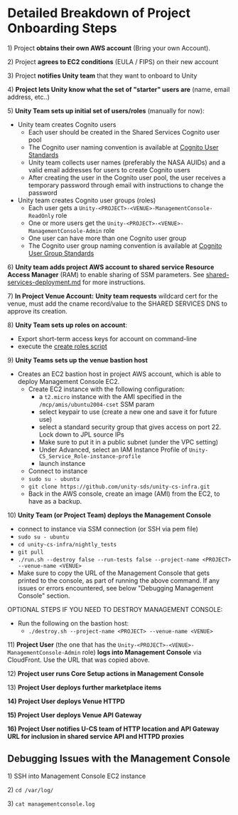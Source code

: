 # Detailed Breakdown of Project Onboarding Steps

1\) Project **obtains their own AWS account** (Bring your own Account).

2\) Project **agrees to EC2 conditions** (EULA / FIPS) on their new account

3\) Project **notifies Unity team** that they want to onboard to Unity

4\) **Project lets Unity know what the set of "starter" users are** (name, email address, etc..)

5\) **Unity Team sets up initial set of users/roles** (manually for now):

* Unity team creates Cognito users
  * &#x20;Each user should be created in the Shared Services Cognito user pool
  * The Cognito user naming convention is available at [Cognito User Standards](../../security/cognito-user-standards.md)
  * Unity team collects user names (preferably the NASA AUIDs) and a valid email addresses for  users to create Cognito users
  * After creating the user in the Cognito user pool, the user receives a temporary password through email with instructions to change the password
* Unity team creates Cognito user groups (roles)
  * Each user gets a `Unity-<PROJECT>-<VENUE>-ManagementConsole-ReadOnly` role
  * One or more users get the `Unity-<PROJECT>-<VENUE>-ManagementConsole-Admin` role
  * One user can have more than one Cognito user group
  * The Cognito user group naming convention is available at [Cognito User Group Standards](../../security/cognito-user-group-standards.md)

6\) **Unity team adds project AWS account to shared service Resource Access Manager** (RAM) to enable sharing of SSM parameters. See [shared-services-deployment.md](../shared-services-deployment.md "mention") for more instructions.

7\) **In Project Venue Account:** **Unity team requests** wildcard cert for the venue, must add the cname record/value to the SHARED SERVICES DNS to approve its creation.

8\) **Unity Team sets up roles on account**:

* Export short-term access keys for account on command-line
* execute the [create roles script](https://github.com/unity-sds/unity-cs-infra/blob/main/aws\_role\_create/create\_roles\_and\_policies.sh)

9\) **Unity Teams sets up the venue bastion host**

* Creates an EC2 bastion host in project AWS account, which is able to deploy Management Console EC2.
  * Create EC2 instance with the following configuration:
    * a `t2.micro` instance with the AMI specified in the `/mcp/amis/ubuntu2004-cset` SSM param
    * select keypair to use (create a new one and save it for future use)
    * select a standard security group that gives access on port 22.  Lock down to JPL source IPs
    * Make sure to put it in a public subnet (under the VPC setting)
    * Under Advanced, select an IAM Instance Profile of `Unity-CS_Service_Role-instance-profile`
    * launch instance
  * Connect to instance
  * `sudo su - ubuntu`
  * `git clone https://github.com/unity-sds/unity-cs-infra.git`
  * Back in the AWS console, create an image (AMI) from the EC2, to have as a backup.

10\) **Unity Team (or Project Team) deploys the Management Console**

* connect to instance via SSM connection (or SSH via pem file)
* `sudo su - ubuntu`
* `cd unity-cs-infra/nightly_tests`
* `git pull`
* `./run.sh --destroy false --run-tests false --project-name <PROJECT> --venue-name <VENUE>`
* Make sure to copy the URL of the Management Console that gets printed to the console, as part of running the above command.  If any issues or errors encountered, see below "Debugging Management Console" section.

OPTIONAL STEPS IF YOU NEED TO DESTROY MANAGEMENT CONSOLE:

* Run the following on the bastion host:
  * `./destroy.sh --project-name <PROJECT> --venue-name <VENUE>`

11\) **Project User** (the one that has the `Unity-<PROJECT>-<VENUE>-ManagementConsole-Admin` role) **logs into Management Console** via CloudFront.   Use the URL that was copied above.

12\) **Project user runs Core Setup actions in Management Console**

13\) **Project User deploys further marketplace items**

**14) Project User deploys Venue HTTPD**

**15) Project User deploys Venue API Gateway**

**16) Project User notifies U-CS team of HTTP location and API Gateway URL for inclusion in shared service API  and HTTPD proxies**



## Debugging Issues with the Management Console

1\) SSH into Management Console EC2 instance

2\) `cd /var/log/`

3\) `cat managementconsole.log`
